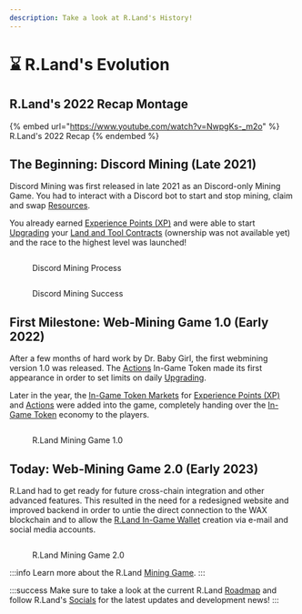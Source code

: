 ```yaml
---
description: Take a look at R.Land's History!
---
```


# ⌛ R.Land's Evolution

## R.Land's 2022 Recap Montage

{% embed url="https://www.youtube.com/watch?v=NwpgKs-_m2o" %}
R.Land's 2022 Recap
{% endembed %}

## The Beginning: Discord Mining (Late 2021)

Discord Mining was first released in late 2021 as an Discord-only Mining Game. You had to interact with a Discord bot to start and stop mining, claim and swap [Resources](/tokenomics/in-game-tokens/resources-alloy-circuit-pixel-rgas).

You already earned [Experience Points (XP)](/tokenomics/in-game-tokens/experience-points-xp) and were able to start [Upgrading](/gaming/r.land-mining-game/upgrading) your [Land and Tool Contracts](/nfts/land-and-tool-contracts) (ownership was not available yet) and the race to the highest level was launched!

<div>

<figure><img src="/img/Discord Mining 2.jpg" alt="" /><figcaption><p>Discord Mining Process</p></figcaption></figure>

 

<figure><img src="/img/Discord Mining.jpg" alt="" /><figcaption><p>Discord Mining Success</p></figcaption></figure>

</div>

## First Milestone: Web-Mining Game 1.0 (Early 2022)

After a few months of hard work by Dr. Baby Girl, the first webmining version 1.0 was released. The [Actions](/tokenomics/in-game-tokens/actions-sa-da) In-Game Token made its first appearance in order to set limits on daily [Upgrading](/gaming/r.land-mining-game/upgrading).&#x20;

Later in the year, the [In-Game Token Markets](/tokenomics/in-game-token-markets) for [Experience Points (XP)](/tokenomics/in-game-tokens/experience-points-xp) and [Actions](/tokenomics/in-game-tokens/actions-sa-da) were added into the game, completely handing over the [In-Game Token](/tokenomics/in-game-tokens/) economy to the players.

<figure><img src="/img/RLand_Mining_Game Kopie.png" alt="" /><figcaption><p>R.Land Mining Game 1.0</p></figcaption></figure>

## Today: Web-Mining Game 2.0 (Early 2023)

R.Land had to get ready for future cross-chain integration and other advanced features. This resulted in the need for a redesigned website and improved backend in order to untie the direct connection to the WAX blockchain and to allow the [R.Land In-Game Wallet](/essentials/creating-an-r.land-in-game-wallet) creation via e-mail and social media accounts.&#x20;

<figure><img src="/img/homepage full.PNG" alt="" /><figcaption><p>R.Land Mining Game 2.0</p></figcaption></figure>

:::info
Learn more about the R.Land [Mining Game](/gaming/r.land-mining-game/).
:::

:::success
Make sure to take a look at the current R.Land [Roadmap](/upcoming-features/roadmap) and follow R.Land's [Socials](/community/socials) for the latest updates and development news!
:::
